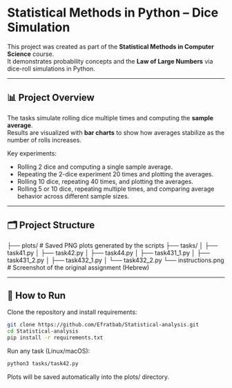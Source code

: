 # Statistical Methods in Python – Dice Simulation

This project was created as part of the **Statistical Methods in Computer Science** course.  
It demonstrates probability concepts and the **Law of Large Numbers** via dice-roll simulations in Python.

---

## 📊 Project Overview
The tasks simulate rolling dice multiple times and computing the **sample average**.  
Results are visualized with **bar charts** to show how averages stabilize as the number of rolls increases.

Key experiments:
- Rolling 2 dice and computing a single sample average.
- Repeating the 2-dice experiment 20 times and plotting the averages.
- Rolling 10 dice, repeating 40 times, and plotting the averages.
- Rolling 5 or 10 dice, repeating multiple times, and comparing average behavior across different sample sizes.

---

## 🗂 Project Structure
├── plots/ # Saved PNG plots generated by the scripts
├── tasks/
│ ├── task41.py
│ ├── task42.py
│ ├── task44.py
│ ├── task431_1.py
│ ├── task431_2.py
│ ├── task432_1.py
│ └── task432_2.py
└── instructions.png # Screenshot of the original assignment (Hebrew)


---

## 🚀 How to Run
Clone the repository and install requirements:
```bash
git clone https://github.com/Efratbab/Statistical-analysis.git
cd Statistical-analysis
pip install -r requirements.txt
```
Run any task (Linux/macOS):

```bash
python3 tasks/task42.py
```

Plots will be saved automatically into the plots/ directory.
